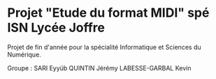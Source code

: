 Projet "Etude du format MIDI" spé ISN Lycée Joffre
====

Projet de fin d'année pour la spécialité Informatique et Sciences du Numérique.


Groupe : SARI Eyyüb
         QUINTIN Jérémy
         LABESSE-GARBAL Kevin
